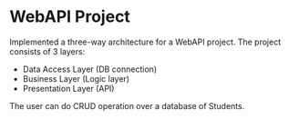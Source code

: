 # WebAPI Project

Implemented a three-way architecture for a WebAPI project. The project consists of 3 layers:
- Data Access Layer (DB connection)
- Business Layer (Logic layer)
- Presentation Layer (API)

The user can do CRUD operation over a database of Students.
